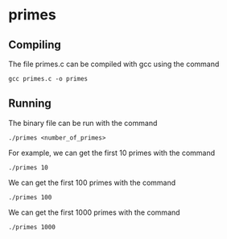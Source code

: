 # primes

## Compiling

The file primes.c can be compiled with gcc using the command

    gcc primes.c -o primes

## Running

The binary file can be run with the command

    ./primes <number_of_primes>

For example, we can get the first 10 primes with the command

    ./primes 10

We can get the first 100 primes with the command

    ./primes 100

We can get the first 1000 primes with the command

    ./primes 1000
